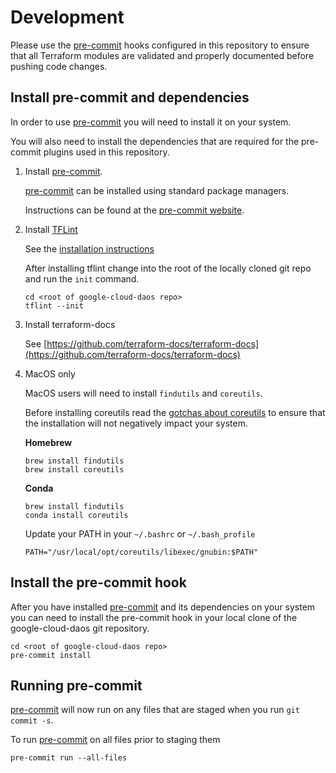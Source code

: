 # Development

Please use the [pre-commit](https://pre-commit.com/) hooks configured in this repository to ensure that all Terraform modules are validated and properly documented before pushing code changes.


## Install pre-commit and dependencies

In order to use [pre-commit](https://pre-commit.com/) you will need to install it on your system.

You will also need to install the dependencies that are required for the pre-commit plugins used in this repository.

1. Install [pre-commit](https://pre-commit.com/).

   [pre-commit](https://pre-commit.com/) can be installed using standard package managers.

   Instructions can be found at the [pre-commit website](https://pre-commit.com/#install).


2. Install [TFLint](https://github.com/terraform-linters/tflint)

   See the [installation instructions](https://github.com/terraform-linters/tflint#installation)

   After installing tflint change into the root of the locally cloned git repo and run the `init` command.

   ```shell
   cd <root of google-cloud-daos repo>
   tflint --init
   ```

3. Install terraform-docs

   See [https://github.com/terraform-docs/terraform-docs](https://github.com/terraform-docs/terraform-docs)


4. MacOS only

   MacOS users will need to install `findutils` and `coreutils`.

   Before installing coreutils read the
   [gotchas about coreutils](https://www.pixelbeat.org/docs/coreutils-gotchas.html)
   to ensure that the installation will not negatively impact your
   system.

   **Homebrew**

   ```shell
   brew install findutils
   brew install coreutils
   ```

   **Conda**

   ```shell
   brew install findutils
   conda install coreutils
   ```

   Update your PATH  in your `~/.bashrc` or `~/.bash_profile`
   ```shell
   PATH="/usr/local/opt/coreutils/libexec/gnubin:$PATH"
   ```

## Install the pre-commit hook

After you have installed [pre-commit](https://pre-commit.com/) and its dependencies on your system you can need to install the pre-commit hook in
your local clone of the google-cloud-daos git repository.

```shell
cd <root of google-cloud-daos repo>
pre-commit install
```

## Running pre-commit

[pre-commit](https://pre-commit.com/) will now run on any files that are staged when you run `git commit -s`.

To run [pre-commit](https://pre-commit.com/) on all files prior to staging them

```shell
pre-commit run --all-files
```
